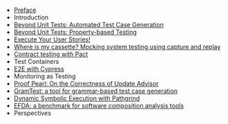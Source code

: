 
- [Preface](preface.md)
- Introduction
- [Beyond Unit Tests: Automated Test Case Generation](chapters/01-automated-test-case-generation.md)
- [Beyond Unit Tests: Property-based Testing](chapters/02-property-based-testing.md)
- [Execute Your User Stories!](chapters/04-functional.md)
- [Where is my cassette? Mocking system testing using capture and replay](chapters/05-where-is-my-casette.md)
- [Contract testing with Pact](chapters/06-contract.md)
- Test Containers
- [E2E with Cypress](chapters/10-cypress.md)
- Monitoring as Testing
- [Proof Pearl: On the Correctness of Update Advisor](chapters/07-update-advisor.md)
- [GramTest: a tool for grammar-based test case generation](chapters/13-grammar.md)
- [Dynamic Symbolic Execution with Pathgrind](chapters/08-symbolic.md)
- [EFDA: a benchmark for software composition analysis tools](chapters/09-efda.md)
- Perspectives
